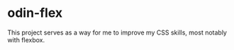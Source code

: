 # odin-flex

This project serves as a way for me to improve my CSS skills, most notably with flexbox.
